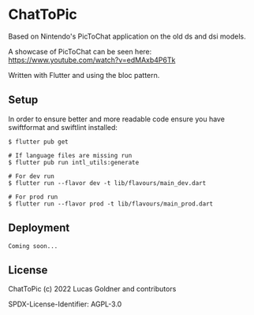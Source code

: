 # ChatToPic

Based on Nintendo's PicToChat application on the old ds and dsi models.

A showcase of PicToChat can be seen here: https://www.youtube.com/watch?v=edMAxb4P6Tk

Written with Flutter and using the bloc pattern.

## Setup

In order to ensure better and more readable code ensure you have swiftformat and swiftlint installed:

```
$ flutter pub get

# If language files are missing run
$ flutter pub run intl_utils:generate

# For dev run
$ flutter run --flavor dev -t lib/flavours/main_dev.dart

# For prod run
$ flutter run --flavor prod -t lib/flavours/main_prod.dart

```

## Deployment

```
Coming soon...
```

## License

ChatToPic (c) 2022 Lucas Goldner and contributors

SPDX-License-Identifier: AGPL-3.0

